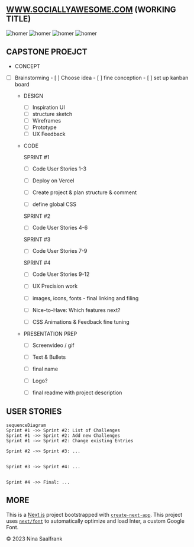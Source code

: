 
## [WWW.SOCIALLYAWESOME.COM](https://capstone-project-git-list-of-challenges-salaos.vercel.app/challenges) (WORKING TITLE)



![homer](https://user-images.githubusercontent.com/123561210/228357076-a605e16f-e0c6-4508-8e15-f005df9c5136.gif)
![homer](https://user-images.githubusercontent.com/123561210/228357076-a605e16f-e0c6-4508-8e15-f005df9c5136.gif)
![homer](https://user-images.githubusercontent.com/123561210/228357076-a605e16f-e0c6-4508-8e15-f005df9c5136.gif)
![homer](https://user-images.githubusercontent.com/123561210/228357076-a605e16f-e0c6-4508-8e15-f005df9c5136.gif)


## CAPSTONE PROEJCT
- CONCEPT
 - [ ] Brainstorming
        - [ ] Choose idea
        - [ ] fine conception
        - [ ] set up kanban board

    - DESIGN
        - [ ] Inspiration UI
        - [ ] structure sketch
        - [ ] Wireframes 
        - [ ] Prototype
        - [ ] UX Feedback

    - CODE

       SPRINT #1
        - [ ] Code User Stories 1-3
        - [ ] Deploy on Vercel
        - [ ] Create project & plan structure & comment
        - [ ] define global CSS
        
       
       SPRINT #2
       - [ ] Code User Stories 4-6
       
       
       SPRINT #3
       - [ ] Code User Stories 7-9
       
       
       SPRINT #4
       - [ ] Code User Stories 9-12
       - [ ] UX Precision work
       - [ ] images, icons, fonts - final linking and filing
       - [ ] Nice-to-Have: Which features next?
       - [ ] CSS Animations & Feedback fine tuning
       
      
    - PRESENTATION PREP
       - [ ] Screenvideo / gif
       - [ ] Text & Bullets
       - [ ] final name
       - [ ] Logo?
       - [ ] final readme with project description


## USER STORIES


```mermaid
sequenceDiagram
Sprint #1 ->> Sprint #2: List of Challenges
Sprint #1 ->> Sprint #2: Add new Challenges
Sprint #1 ->> Sprint #2: Change existing Entries

Sprint #2 ->> Sprint #3: ...


Sprint #3 ->> Sprint #4: ...


Sprint #4 ->> Final: ...
```


## MORE

This is a [Next.js](https://nextjs.org/) project bootstrapped with [`create-next-app`](https://github.com/vercel/next.js/tree/canary/packages/create-next-app). This project uses [`next/font`](https://nextjs.org/docs/basic-features/font-optimization) to automatically optimize and load Inter, a custom Google Font. 

© 2023 Nina Saalfrank


